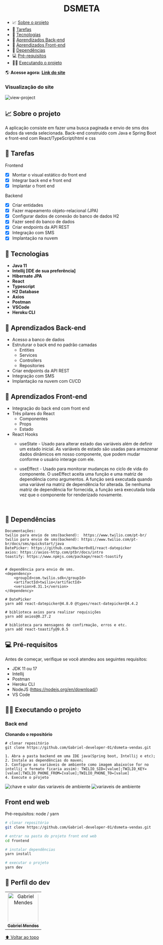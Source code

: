<h1 id="nome-do-projeto" align="center">DSMETA</h1>

- 📈 [Sobre o projeto](#about)
 - 📜 [Tarefas](#features)
- 🤖 [Tecnologias](#technologies)
- 🔧 [Aprendizados Back-end](#backend)
- 🎨 [Aprendizados Front-end](#frontend)
- 🎲 [Dependências](#dependency) 
- 💻 [Pré-requisitos](#requirements) 
- 🧑‍🔧 [Executando o projeto](#environment-install) 

🌎 **Acesse agora:** <a href="https://gabriel-dsmeta.netlify.app/" target="_blank" title="acessar o site"><strong>Link do site</strong></a>
<br />
### Visualização do site

![view-project](img/view-project.png)

<h2 id="about">📈 Sobre o projeto</h2> 

A aplicação consiste em fazer uma busca paginada e envio de sms dos dados da venda selecionada. Back-end construído com Java e Spring Boot e front-end com React/TypeScript/html e css

<h2 id="features">📜 Tarefas</h2>
Frontend

- [x] Montar o visual estático do front end
- [x] Integrar back end e front end
- [x] Implantar o front end

Backend
- [x] Criar entidades
- [x] Fazer mapeamento objeto-relacional (JPA)
- [x] Configurar dados de conexão do banco de dados H2
- [x] Fazer seed do banco de dados
- [X] Criar endpoints da API REST
- [X] Integração com SMS
- [X] Implantação na nuvem

<h2 id="technologies">🤖 Tecnologias</h2>  

- **Java 11**
- **Intellij [IDE de sua preferência]**
- **Hibernate JPA**
- **React**
- **Typescript**
- **H2 Database**
- **Axios**
- **Postman**
- **VSCode**
- **Heroku CLI**

<h2 id="backend">🔧 Aprendizados Back-end</h2> 

- Acesso a banco de dados
- Estruturar o back end no padrão camadas
  - Entities
  - Services
  - Controllers
  - Repositories
- Criar endpoints da API REST
- Integração com SMS
- Implantação na nuvem com CI/CD

<h2 id="frontend">🎨 Aprendizados Front-end</h2>  

- Integração do back end com front end
- Três pilares do React
  - Componentes
  - Props
  - Estado
- React Hooks
  - useState - Usado para alterar estado das variáveis além de definir um estado inicial. As variáveis ​​de estado são usadas para armazenar dados dinâmicos em nosso componente, que podem mudar conforme o usuário interage com ele.

  - useEffect - Usado para monitorar mudanças no ciclo de vida do componente. O useEffect aceita uma função e uma matriz de dependência como argumentos. A função será executada quando uma variável na matriz de dependência for alterada. Se nenhuma matriz de dependência for fornecida, a função será executada toda vez que o componente for renderizado novamente.
<br />

<h2 id="dependency"> 🎲 Dependências</h2>

```
Documentações:
twilio para envio de sms(backend):  https://www.twilio.com/pt-br/
twilio para envio de sms(backend): https://www.twilio.com/pt-br/docs/sms/quickstart/java
DatePicker: https://github.com/Hacker0x01/react-datepicker
axios: https://axios-http.com/ptbr/docs/intro
toastify: https://www.npmjs.com/package/react-toastify


# dependência para envio de sms.
<dependency>
	<groupId>com.twilio.sdk</groupId>
	<artifactId>twilio</artifactId>
	<version>8.31.1</version>
</dependency>

# DatePicker
yarn add react-datepicker@4.8.0 @types/react-datepicker@4.4.2

# biblioteca axios para realizar requisições
yarn add axios@0.27.2

# biblioteca para mensagens de confirmação, erros e etc.
yarn add react-toastify@9.0.5
```


<h2 id="requirements">💻 Pré-requisitos</h2>

Antes de começar, verifique se você atendeu aos seguintes requisitos:

* JDK 11 ou 17
* Intellij
* Postman
* Heroku CLI
* NodeJS (https://nodejs.org/en/download/)
* VS Code

<h2 id="environment-install">🧑‍🔧 Executando o projeto</h2> 

### Back end
__Clonando o repositório__
```shell
# clonar repositório
git clone https://github.com/Gabriel-developer-01/dsmeta-vendas.git

1. Abra a pasta backend em uma IDE java(Spring boot, Intellij e etc);
2. Instale as dependências do maven;
3. Configure as variáveis de ambiente como imagem abaixo(se for no intellij o formato ficaria assim): TWILIO_SID=[value];TWILIO_KEY=[value];TWILIO_PHONE_FROM=[value];TWILIO_PHONE_TO=[value]
4. Execute o projeto
```
![chave e valor das variaveis de ambiente](img/key-value-environment_variables.png)
![variaveis de ambiente](img/environment_variables.png)

## Front end web
Pré-requisitos: node / yarn

```bash
# clonar repositório
git clone https://github.com/Gabriel-developer-01/dsmeta-vendas.git

# entrar na pasta do projeto front end web
cd frontend

# instalar dependências
yarn install

# executar o projeto
yarn dev
```

## 🤝 Perfil do dev

<table>
  <tr>
    <td align="center">
      <a href="https://www.linkedin.com/in/gabriel-mendes-3a668917b/">
        <img style="border-radius: 8px" src="https://avatars.githubusercontent.com/Gabriel-developer-01" width="100px;" alt="Gabriel Mendes"/><br>
        <sub>
          <b>Gabriel Mendes</b>
        </sub>
      </a>
    </td>
  </tr>
</table>

[⬆ Voltar ao topo](#nome-do-projeto)
